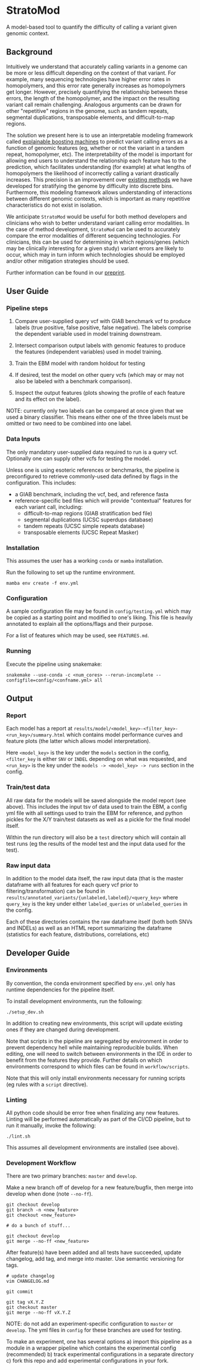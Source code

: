 # StratoMod

A model-based tool to quantify the difficulty of calling a variant given genomic
context.

## Background

Intuitively we understand that accurately calling variants in a genome can be
more or less difficult depending on the context of that variant. For example,
many sequencing technologies have higher error rates in homopolymers, and this
error rate generally increases as homopolymers get longer. However, precisely
quantifying the relationship between these errors, the length of the
homopolymer, and the impact on the resulting variant call remain challenging.
Analogous arguments can be drawn for other "repetitive" regions in the genome,
such as tandem repeats, segmental duplications, transposable elements, and
difficult-to-map regions.

The solution we present here is to use an interpretable modeling framework
called [explainable boosting machines](https://github.com/interpretml/interpret)
to predict variant calling errors as a function of genomic features (eg, whether
or not the variant in a tandem repeat, homopolymer, etc). The interpretability
of the model is important for allowing end users to understand the relationship
each feature has to the prediction, which facilitates understanding (for
example) at what lengths of homopolymers the likelihood of incorrectly calling a
variant drastically increases. This precision is an improvement over [existing
methods](https://github.com/ndwarshuis/giab-strats-smk) we have developed for
stratifying the genome by difficulty into discrete bins. Furthermore, this
modeling framework allows understanding of interactions between different
genomic contexts, which is important as many repetitive characteristics do not
exist in isolation.

We anticipate `StratoMod` would be useful for both method developers and
clinicians who wish to better understand variant calling error modalities. In
the case of method development, `StratoMod` can be used to accurately compare
the error modalities of different sequencing technologies. For clinicians, this
can be used for determining in which regions/genes (which may be clinically
interesting for a given study) variant errors are likely to occur, which may in
turn inform which technologies should be employed and/or other mitigation
strategies should be used.

Further information can be found in our
[preprint](https://www.biorxiv.org/content/10.1101/2023.01.20.524401v1).

## User Guide

### Pipeline steps

1. Compare user-supplied query vcf with GIAB benchmark vcf to produce labels
   (true positive, false positive, false negative). The labels comprise the
   dependent variable used in model training downstream.

2. Intersect comparison output labels with genomic features to produce the
   features (independent variables) used in model training.

3. Train the EBM model with random holdout for testing

4. If desired, test the model on other query vcfs (which may or may not also be
   labeled with a benchmark comparison).
   
5. Inspect the output features (plots showing the profile of each feature and
   its effect on the label).
   
NOTE: currently only two labels can be compared at once given that we used a
binary classifier. This means either one of the three labels must be omitted or
two need to be combined into one label.

### Data Inputs

The only mandatory user-supplied data required to run is a query vcf.
Optionally one can supply other vcfs for testing the model.

Unless one is using esoteric references or benchmarks, the pipeline is
preconfigured to retrieve commonly-used data defined by flags in the
configuration. This includes:
- a GIAB benchmark, including the vcf, bed, and reference fasta
- reference-specific bed files which will provide "contextual" features for each
  variant call, including:
  - difficult-to-map regions (GIAB stratification bed file)
  - segmental duplications (UCSC superdups database)
  - tandem repeats (UCSC simple repeats database)
  - transposable elements (UCSC Repeat Masker)

### Installation

This assumes the user has a working `conda` or `mamba` installation.

Run the following to set up the runtime environment.

```
mamba env create -f env.yml
```

### Configuration

A sample configuration file may be found in `config/testing.yml` which
may be copied as a starting point and modified to one's liking. This file is
heavily annotated to explain all the options/flags and their purpose.

For a list of features which may be used, see `FEATURES.md`.

### Running

Execute the pipeline using snakemake:

```
snakemake --use-conda -c <num_cores> --rerun-incomplete --configfile=config/<confname.yml> all
```

## Output

### Report

Each model has a report at
`results/model/<model_key>-<filter_key>-<run_key>/summary.html` which contains
model performance curves and feature plots (the latter which allows model
interpretation).

Here `<model_key>` is the key under the `models` section in the config,
`<filter_key` is either `SNV` or `INDEL` depending on what was requested, and
`<run_key>` is the key under the `models -> <model_key> -> runs` section in the
config.


### Train/test data

All raw data for the models will be saved alongside the model report (see
above). This includes the input tsv of data used to train the EBM, a config yml
file with all settings used to train the EBM for reference, and python pickles
for the X/Y train/test datasets as well as a pickle for the final model itself.

Within the run directory will also be a `test` directory which will contain all
test runs (eg the results of the model test and the input data used for the
test).

### Raw input data

In addition to the model data itself, the raw input data (that is the master
dataframe with all features for each query vcf prior to
filtering/transformation) can be found in
`results/annotated_variants/{unlabeled,labeled}/<query_key>` where `query_key`
is the key under either `labeled_queries` or `unlabeled_queries` in the config.

Each of these directories contains the raw dataframe itself (both both SNVs and
INDELs) as well as an HTML report summarizing the dataframe (statistics for each
feature, distributions, correlations, etc)

## Developer Guide

### Environments

By convention, the conda environment specified by `env.yml` only has runtime
dependencies for the pipeline itself.

To install development environments, run the following:

```
./setup_dev.sh
```

In addition to creating new environments, this script will update existing
ones if they are changed during development.

Note that scripts in the pipeline are segregated by environment in order to
prevent dependency hell while maintaining reproducible builds. When editing, one
will need to switch between environments in the IDE in order to benefit from the
features they provide. Further details on which environments correspond to which
files can be found in `workflow/scripts`.

Note that this will only install environments necessary for running scripts (eg
rules with a `script` directive).

### Linting

All python code should be error free when finalizing any new features. Linting
will be performed automatically as part of the CI/CD pipeline, but to run it
manually, invoke the following:

```
./lint.sh
```

This assumes all development environments are installed (see above).

### Development Workflow

There are two primary branches: `master` and `develop`.

Make a new branch off of develop for a new feature/bugfix, then merge into
develop when done (note `--no-ff`).

```
git checkout develop
git branch -n <new_feature>
git checkout <new_feature>

# do a bunch of stuff...

git checkout develop
git merge --no-ff <new_feature>
```

After feature(s) have been added and all tests have succeeded, update changelog,
add tag, and merge into master. Use semantic versioning for tags.

```
# update changelog
vim CHANGELOG.md

git commit

git tag vX.Y.Z
git checkout master
git merge --no-ff vX.Y.Z
```

NOTE: do not add an experiment-specific configuration to `master` or `develop`.
The yml files in `config` for these branches are used for testing.

To make an experiment, one has several options a) import this pipeline as a
module in a wrapper pipeline which contains the experimental config
(recommended) b) track experimental configurations in a separate directory c)
fork this repo and add experimental configurations in your fork.
